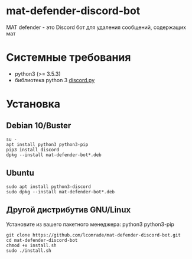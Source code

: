 # mat-defender-discord-bot
MAT defender - это Discord бот для удаления сообщений, содержащих мат

# Системные требования
- python3 (>= 3.5.3)
- библиотека python 3 [discord.py](https://github.com/Rapptz/discord.py "discord.py")

# Установка
## Debian 10/Buster
	su -
	apt install python3 python3-pip
	pip3 install discord
	dpkg --install mat-defender-bot*.deb
	
## Ubuntu
	sudo apt install python3-discord
	sudo dpkg --install mat-defender-bot*.deb

## Другой дистрибутив GNU/Linux
Установите из вашего пакетного менеджера: python3 python3-pip

	git clone https://github.com/lcomrade/mat-defender-discord-bot.git
	cd mat-defender-discord-bot
	chmod +x install.sh
	sudo ./install.sh
